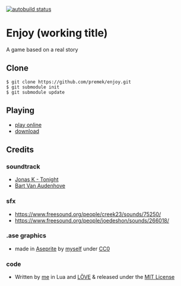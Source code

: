 [![autobuild status](https://travis-ci.org/premek/enjoy.svg)](https://travis-ci.org/premek/enjoy)

# Enjoy (working title)
A game based on a real story

## Clone
```
$ git clone https://github.com/premek/enjoy.git
$ git submodule init
$ git submodule update
```

## Playing
- [play online](http://premek.github.io/enjoy/)
- [download](../../releases)

## Credits

### soundtrack
 - [Jonas K - Tonight](https://soundcloud.com/jonask1988/jonas-k-tonight)
 - [Bart Van Audenhove](https://soundcloud.com/tarbolovanolo/song-002-lullaby-loop-free-download-cc-by)

### sfx
- https://www.freesound.org/people/creek23/sounds/75250/
- https://www.freesound.org/people/joedeshon/sounds/266018/

### .ase graphics
- made in [Aseprite](http://www.aseprite.org/) by [myself](https://twitter.com/Premek_V) under [CC0](https://creativecommons.org/publicdomain/zero/1.0/)

### code
- Written by [me](https://twitter.com/Premek_V) in Lua and [LÖVE](https://love2d.org/) & released under the [MIT License](https://opensource.org/licenses/MIT)
